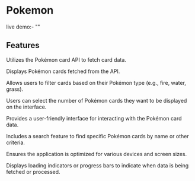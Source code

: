 # Pokemon

live demo:- ""

## Features

Utilizes the Pokémon card API to fetch card data.

Displays Pokémon cards fetched from the API.

Allows users to filter cards based on their Pokémon type (e.g., fire, water, grass).

Users can select the number of Pokémon cards they want to be displayed on the interface.

Provides a user-friendly interface for interacting with the Pokémon card data.

Includes a search feature to find specific Pokémon cards by name or other criteria.

Ensures the application is optimized for various devices and screen sizes.

Displays loading indicators or progress bars to indicate when data is being fetched or processed.


## 

